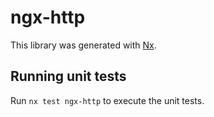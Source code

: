 # ngx-http

This library was generated with [Nx](https://nx.dev).

## Running unit tests

Run `nx test ngx-http` to execute the unit tests.
